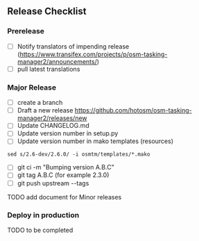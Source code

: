 ## Release Checklist

### Prerelease

- [ ] Notify translators of impending release
  (https://www.transifex.com/projects/p/osm-tasking-manager2/announcements/)
- [ ] pull latest translations

### Major Release

- [ ] create a branch
- [ ] Draft a new release https://github.com/hotosm/osm-tasking-manager2/releases/new
- [ ] Update CHANGELOG.md
- [ ] Update version number in setup.py
- [ ] Update version number in mako templates (resources)
```
sed s/2.6-dev/2.6.0/ -i osmtm/templates/*.mako
```
- [ ] git ci -m "Bumping version A.B.C"
- [ ] git tag A.B.C (for example 2.3.0)
- [ ] git push upstream --tags

TODO add document for Minor releases

### Deploy in production

TODO to be completed
